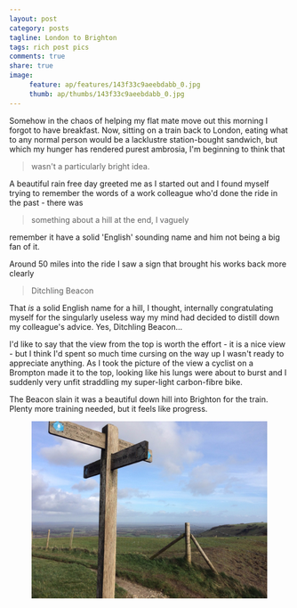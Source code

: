 ```yaml
---
layout: post
category: posts
tagline: London to Brighton
tags: rich post pics
comments: true
share: true
image: 
     feature: ap/features/143f33c9aeebdabb_0.jpg
     thumb: ap/thumbs/143f33c9aeebdabb_0.jpg
---
```

Somehow in the chaos of helping my flat mate move out this morning I forgot
to have breakfast. Now, sitting on a train back to London, eating what to
any normal person would be a lacklustre station-bought sandwich, but which
my hunger has rendered purest ambrosia, I'm beginning to think that

> wasn't a particularly bright idea.

A beautiful rain free day greeted me as I started out and I found myself
trying to remember the words of a work colleague who'd done the ride in the
past - there was

> something about a hill at the end, I vaguely

remember it have a solid 'English' sounding name and him not being a big
fan of it.

Around 50 miles into the ride I saw a sign that brought his works back more
clearly

> Ditchling Beacon

That *is* a solid English name for a hill, I thought, internally
congratulating myself for the singularly useless way my mind had decided to
distill down my colleague's advice. Yes, Ditchling Beacon...

I'd like to say that the view from the top is worth the effort - it is a
nice view - but I think I'd spent so much time cursing on the way up I
wasn't ready to appreciate anything. As I took the picture of the view a
cyclist on a Brompton made it to the top, looking like his lungs were about
to burst and I suddenly very unfit straddling my super-light carbon-fibre
bike.

The Beacon slain it was a beautiful down hill into Brighton for the train.
Plenty more training needed, but it feels like progress.
<figure class="">
<a href = "/images/ap/standard/143f33c9aeebdabb_0.jpg">
<img src="/images/ap/standard/143f33c9aeebdabb_0.jpg">
</a></figure>